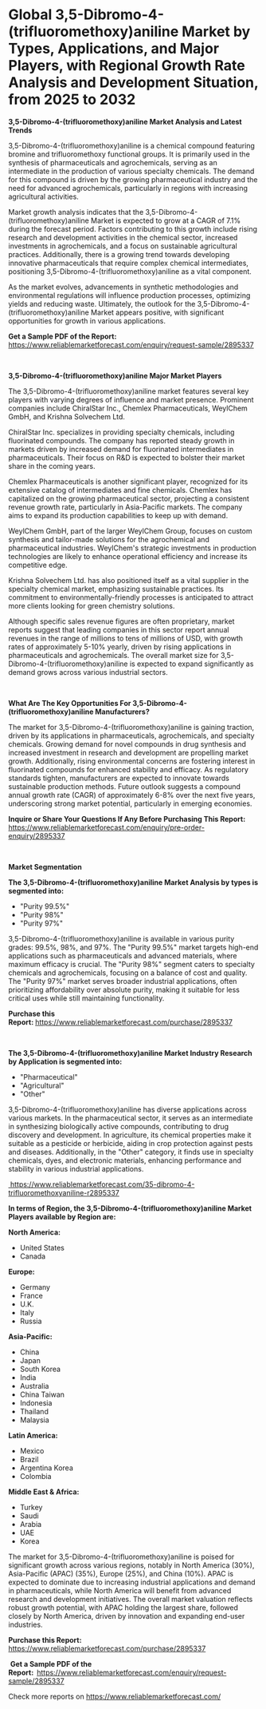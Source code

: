 <p><h1>Global 3,5-Dibromo-4-(trifluoromethoxy)aniline Market by Types, Applications, and Major Players, with Regional Growth Rate Analysis and Development Situation, from 2025 to 2032</h1></p><p><strong>3,5-Dibromo-4-(trifluoromethoxy)aniline Market Analysis and Latest Trends</strong></p>
<p><p>3,5-Dibromo-4-(trifluoromethoxy)aniline is a chemical compound featuring bromine and trifluoromethoxy functional groups. It is primarily used in the synthesis of pharmaceuticals and agrochemicals, serving as an intermediate in the production of various specialty chemicals. The demand for this compound is driven by the growing pharmaceutical industry and the need for advanced agrochemicals, particularly in regions with increasing agricultural activities.</p><p>Market growth analysis indicates that the 3,5-Dibromo-4-(trifluoromethoxy)aniline Market is expected to grow at a CAGR of 7.1% during the forecast period. Factors contributing to this growth include rising research and development activities in the chemical sector, increased investments in agrochemicals, and a focus on sustainable agricultural practices. Additionally, there is a growing trend towards developing innovative pharmaceuticals that require complex chemical intermediates, positioning 3,5-Dibromo-4-(trifluoromethoxy)aniline as a vital component. </p><p>As the market evolves, advancements in synthetic methodologies and environmental regulations will influence production processes, optimizing yields and reducing waste. Ultimately, the outlook for the 3,5-Dibromo-4-(trifluoromethoxy)aniline Market appears positive, with significant opportunities for growth in various applications.</p></p>
<p><strong>Get a Sample PDF of the Report:&nbsp;</strong> <a href="https://www.reliablemarketforecast.com/enquiry/request-sample/2895337?utm_campaign=2333&utm_medium=2&utm_source=Github&utm_content=ia&utm_term=15032025&utm_id=35-dibromo-4-trifluoromethoxyaniline">https://www.reliablemarketforecast.com/enquiry/request-sample/2895337</a></p>
<p>&nbsp;</p>
<p><strong>3,5-Dibromo-4-(trifluoromethoxy)aniline Major Market Players</strong></p>
<p><p>The 3,5-Dibromo-4-(trifluoromethoxy)aniline market features several key players with varying degrees of influence and market presence. Prominent companies include ChiralStar Inc., Chemlex Pharmaceuticals, WeylChem GmbH, and Krishna Solvechem Ltd. </p><p>ChiralStar Inc. specializes in providing specialty chemicals, including fluorinated compounds. The company has reported steady growth in markets driven by increased demand for fluorinated intermediates in pharmaceuticals. Their focus on R&D is expected to bolster their market share in the coming years.</p><p>Chemlex Pharmaceuticals is another significant player, recognized for its extensive catalog of intermediates and fine chemicals. Chemlex has capitalized on the growing pharmaceutical sector, projecting a consistent revenue growth rate, particularly in Asia-Pacific markets. The company aims to expand its production capabilities to keep up with demand.</p><p>WeylChem GmbH, part of the larger WeylChem Group, focuses on custom synthesis and tailor-made solutions for the agrochemical and pharmaceutical industries. WeylChem's strategic investments in production technologies are likely to enhance operational efficiency and increase its competitive edge.</p><p>Krishna Solvechem Ltd. has also positioned itself as a vital supplier in the specialty chemical market, emphasizing sustainable practices. Its commitment to environmentally-friendly processes is anticipated to attract more clients looking for green chemistry solutions.</p><p>Although specific sales revenue figures are often proprietary, market reports suggest that leading companies in this sector report annual revenues in the range of millions to tens of millions of USD, with growth rates of approximately 5-10% yearly, driven by rising applications in pharmaceuticals and agrochemicals. The overall market size for 3,5-Dibromo-4-(trifluoromethoxy)aniline is expected to expand significantly as demand grows across various industrial sectors.</p></p>
<p>&nbsp;</p>
<p><strong>What Are The Key Opportunities For 3,5-Dibromo-4-(trifluoromethoxy)aniline Manufacturers?</strong></p>
<p><p>The market for 3,5-Dibromo-4-(trifluoromethoxy)aniline is gaining traction, driven by its applications in pharmaceuticals, agrochemicals, and specialty chemicals. Growing demand for novel compounds in drug synthesis and increased investment in research and development are propelling market growth. Additionally, rising environmental concerns are fostering interest in fluorinated compounds for enhanced stability and efficacy. As regulatory standards tighten, manufacturers are expected to innovate towards sustainable production methods. Future outlook suggests a compound annual growth rate (CAGR) of approximately 6-8% over the next five years, underscoring strong market potential, particularly in emerging economies.</p></p>
<p><strong>Inquire or Share Your Questions If Any Before Purchasing This Report:</strong> <a href="https://www.reliablemarketforecast.com/enquiry/pre-order-enquiry/2895337?utm_campaign=2333&utm_medium=2&utm_source=Github&utm_content=ia&utm_term=15032025&utm_id=35-dibromo-4-trifluoromethoxyaniline">https://www.reliablemarketforecast.com/enquiry/pre-order-enquiry/2895337</a></p>
<p>&nbsp;</p>
<p><strong>Market Segmentation</strong></p>
<p><strong>The 3,5-Dibromo-4-(trifluoromethoxy)aniline Market Analysis by types is segmented into:</strong></p>
<p><ul><li>"Purity 99.5%"</li><li>"Purity 98%"</li><li>"Purity 97%"</li></ul></p>
<p><p>3,5-Dibromo-4-(trifluoromethoxy)aniline is available in various purity grades: 99.5%, 98%, and 97%. The "Purity 99.5%" market targets high-end applications such as pharmaceuticals and advanced materials, where maximum efficacy is crucial. The "Purity 98%" segment caters to specialty chemicals and agrochemicals, focusing on a balance of cost and quality. The "Purity 97%" market serves broader industrial applications, often prioritizing affordability over absolute purity, making it suitable for less critical uses while still maintaining functionality.</p></p>
<p><strong>Purchase this Report:&nbsp;</strong><a href="https://www.reliablemarketforecast.com/purchase/2895337?utm_campaign=2333&utm_medium=2&utm_source=Github&utm_content=ia&utm_term=15032025&utm_id=35-dibromo-4-trifluoromethoxyaniline">https://www.reliablemarketforecast.com/purchase/2895337</a></p>
<p>&nbsp;</p>
<p><strong>The 3,5-Dibromo-4-(trifluoromethoxy)aniline Market Industry Research by Application is segmented into:</strong></p>
<p><ul><li>"Pharmaceutical"</li><li>"Agricultural"</li><li>"Other"</li></ul></p>
<p><p>3,5-Dibromo-4-(trifluoromethoxy)aniline has diverse applications across various markets. In the pharmaceutical sector, it serves as an intermediate in synthesizing biologically active compounds, contributing to drug discovery and development. In agriculture, its chemical properties make it suitable as a pesticide or herbicide, aiding in crop protection against pests and diseases. Additionally, in the "Other" category, it finds use in specialty chemicals, dyes, and electronic materials, enhancing performance and stability in various industrial applications.</p></p>
<p><a href="https://www.reliablemarketforecast.com/35-dibromo-4-trifluoromethoxyaniline-r2895337?utm_campaign=2333&utm_medium=2&utm_source=Github&utm_content=ia&utm_term=15032025&utm_id=35-dibromo-4-trifluoromethoxyaniline">&nbsp;https://www.reliablemarketforecast.com/35-dibromo-4-trifluoromethoxyaniline-r2895337</a></p>
<p><strong>In terms of Region, the 3,5-Dibromo-4-(trifluoromethoxy)aniline Market Players available by Region are:</strong></p>
<p>
    <p> <strong> North America: </strong>
        <ul>
            <li>United States</li>
            <li>Canada</li>
        </ul>
        </p> 
    <p> <strong> Europe: </strong>
        <ul>
            <li>Germany</li>
            <li>France</li>
            <li>U.K.</li>
            <li>Italy</li>
            <li>Russia</li>
        </ul>
        </p> 
    <p> <strong> Asia-Pacific: </strong>
        <ul>
            <li>China</li>
            <li>Japan</li>
            <li>South Korea</li>
            <li>India</li>
            <li>Australia</li>
            <li>China Taiwan</li>
            <li>Indonesia</li>
            <li>Thailand</li>
            <li>Malaysia</li>
        </ul>
        </p> 
    <p> <strong> Latin America: </strong>
        <ul>
            <li>Mexico</li>
            <li>Brazil</li>
            <li>Argentina Korea</li>
            <li>Colombia</li>
        </ul>
        </p> 
    <p> <strong> Middle East & Africa: </strong>
        <ul>
            <li>Turkey</li>
            <li>Saudi</li>
            <li>Arabia</li>
            <li>UAE</li>
            <li>Korea</li>
        </ul>
    </p>
    </p>
<p><p>The market for 3,5-Dibromo-4-(trifluoromethoxy)aniline is poised for significant growth across various regions, notably in North America (30%), Asia-Pacific (APAC) (35%), Europe (25%), and China (10%). APAC is expected to dominate due to increasing industrial applications and demand in pharmaceuticals, while North America will benefit from advanced research and development initiatives. The overall market valuation reflects robust growth potential, with APAC holding the largest share, followed closely by North America, driven by innovation and expanding end-user industries.</p></p>
<p><strong>Purchase this Report: </strong><a href="https://www.reliablemarketforecast.com/purchase/2895337?utm_campaign=2333&utm_medium=2&utm_source=Github&utm_content=ia&utm_term=15032025&utm_id=35-dibromo-4-trifluoromethoxyaniline">https://www.reliablemarketforecast.com/purchase/2895337</a></p>
<p>&nbsp;<strong>Get a Sample PDF of the Report:&nbsp;&nbsp;</strong><a href="https://www.reliablemarketforecast.com/enquiry/request-sample/2895337?utm_campaign=2333&utm_medium=2&utm_source=Github&utm_content=ia&utm_term=15032025&utm_id=35-dibromo-4-trifluoromethoxyaniline">https://www.reliablemarketforecast.com/enquiry/request-sample/2895337</a></p>
<p><strong></strong></p>
<p>Check more reports on <a href="https://www.reliablemarketforecast.com/?utm_campaign=2333&utm_medium=2&utm_source=Github&utm_content=ia&utm_term=15032025&utm_id=35-dibromo-4-trifluoromethoxyaniline">https://www.reliablemarketforecast.com/</a></p>